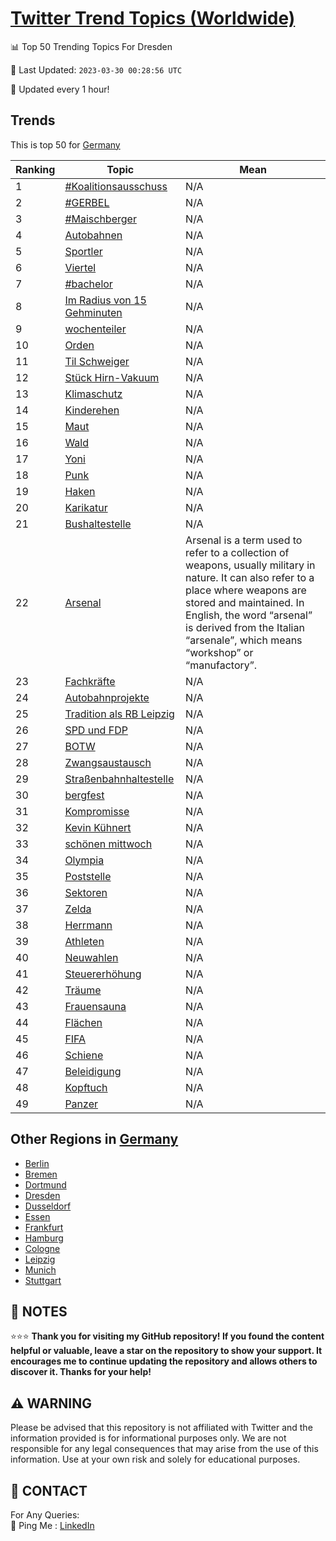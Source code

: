 [Twitter Trend Topics (Worldwide)](https://github.com/ErcinDedeoglu/Twitter-Trend-Topics)
==========


📊 Top 50 Trending Topics For Dresden

📆 Last Updated: `2023-03-30 00:28:56 UTC`

🔧 Updated every 1 hour!


## Trends

This is top 50 for [Germany](</Germany>)

| Ranking | Topic | Mean |
| ------- | ------------ | ------------ |
| 1 | [#Koalitionsausschuss](http://twitter.com/search?q=%23Koalitionsausschuss) | N/A |
| 2 | [#GERBEL](http://twitter.com/search?q=%23GERBEL) | N/A |
| 3 | [#Maischberger](http://twitter.com/search?q=%23Maischberger) | N/A |
| 4 | [Autobahnen](http://twitter.com/search?q=Autobahnen) | N/A |
| 5 | [Sportler](http://twitter.com/search?q=Sportler) | N/A |
| 6 | [Viertel](http://twitter.com/search?q=Viertel) | N/A |
| 7 | [#bachelor](http://twitter.com/search?q=%23bachelor) | N/A |
| 8 | [Im Radius von 15 Gehminuten](http://twitter.com/search?q=Im+Radius+von+15+Gehminuten) | N/A |
| 9 | [wochenteiler](http://twitter.com/search?q=wochenteiler) | N/A |
| 10 | [Orden](http://twitter.com/search?q=Orden) | N/A |
| 11 | [Til Schweiger](http://twitter.com/search?q=Til+Schweiger) | N/A |
| 12 | [Stück Hirn-Vakuum](http://twitter.com/search?q=St%c3%bcck+Hirn-Vakuum) | N/A |
| 13 | [Klimaschutz](http://twitter.com/search?q=Klimaschutz) | N/A |
| 14 | [Kinderehen](http://twitter.com/search?q=Kinderehen) | N/A |
| 15 | [Maut](http://twitter.com/search?q=Maut) | N/A |
| 16 | [Wald](http://twitter.com/search?q=Wald) | N/A |
| 17 | [Yoni](http://twitter.com/search?q=Yoni) | N/A |
| 18 | [Punk](http://twitter.com/search?q=Punk) | N/A |
| 19 | [Haken](http://twitter.com/search?q=Haken) | N/A |
| 20 | [Karikatur](http://twitter.com/search?q=Karikatur) | N/A |
| 21 | [Bushaltestelle](http://twitter.com/search?q=Bushaltestelle) | N/A |
| 22 | [Arsenal](http://twitter.com/search?q=Arsenal) | Arsenal is a term used to refer to a collection of weapons, usually military in nature. It can also refer to a place where weapons are stored and maintained. In English, the word “arsenal” is derived from the Italian “arsenale”, which means “workshop” or “manufactory”. |
| 23 | [Fachkräfte](http://twitter.com/search?q=Fachkr%c3%a4fte) | N/A |
| 24 | [Autobahnprojekte](http://twitter.com/search?q=Autobahnprojekte) | N/A |
| 25 | [Tradition als RB Leipzig](http://twitter.com/search?q=Tradition+als+RB+Leipzig) | N/A |
| 26 | [SPD und FDP](http://twitter.com/search?q=SPD+und+FDP) | N/A |
| 27 | [BOTW](http://twitter.com/search?q=BOTW) | N/A |
| 28 | [Zwangsaustausch](http://twitter.com/search?q=Zwangsaustausch) | N/A |
| 29 | [Straßenbahnhaltestelle](http://twitter.com/search?q=Stra%c3%9fenbahnhaltestelle) | N/A |
| 30 | [bergfest](http://twitter.com/search?q=bergfest) | N/A |
| 31 | [Kompromisse](http://twitter.com/search?q=Kompromisse) | N/A |
| 32 | [Kevin Kühnert](http://twitter.com/search?q=Kevin+K%c3%bchnert) | N/A |
| 33 | [schönen mittwoch](http://twitter.com/search?q=sch%c3%b6nen+mittwoch) | N/A |
| 34 | [Olympia](http://twitter.com/search?q=Olympia) | N/A |
| 35 | [Poststelle](http://twitter.com/search?q=Poststelle) | N/A |
| 36 | [Sektoren](http://twitter.com/search?q=Sektoren) | N/A |
| 37 | [Zelda](http://twitter.com/search?q=Zelda) | N/A |
| 38 | [Herrmann](http://twitter.com/search?q=Herrmann) | N/A |
| 39 | [Athleten](http://twitter.com/search?q=Athleten) | N/A |
| 40 | [Neuwahlen](http://twitter.com/search?q=Neuwahlen) | N/A |
| 41 | [Steuererhöhung](http://twitter.com/search?q=Steuererh%c3%b6hung) | N/A |
| 42 | [Träume](http://twitter.com/search?q=Tr%c3%a4ume) | N/A |
| 43 | [Frauensauna](http://twitter.com/search?q=Frauensauna) | N/A |
| 44 | [Flächen](http://twitter.com/search?q=Fl%c3%a4chen) | N/A |
| 45 | [FIFA](http://twitter.com/search?q=FIFA) | N/A |
| 46 | [Schiene](http://twitter.com/search?q=Schiene) | N/A |
| 47 | [Beleidigung](http://twitter.com/search?q=Beleidigung) | N/A |
| 48 | [Kopftuch](http://twitter.com/search?q=Kopftuch) | N/A |
| 49 | [Panzer](http://twitter.com/search?q=Panzer) | N/A |



## Other Regions in [Germany](</Germany>)

* [Berlin](</Germany/Berlin.md>)
* [Bremen](</Germany/Bremen.md>)
* [Dortmund](</Germany/Dortmund.md>)
* [Dresden](</Germany/Dresden.md>)
* [Dusseldorf](</Germany/Dusseldorf.md>)
* [Essen](</Germany/Essen.md>)
* [Frankfurt](</Germany/Frankfurt.md>)
* [Hamburg](</Germany/Hamburg.md>)
* [Cologne](</Germany/Cologne.md>)
* [Leipzig](</Germany/Leipzig.md>)
* [Munich](</Germany/Munich.md>)
* [Stuttgart](</Germany/Stuttgart.md>)



## 📝 NOTES

⭐⭐⭐ **Thank you for visiting my GitHub repository! If you found the content helpful or valuable, leave a star on the repository to show your support. It encourages me to continue updating the repository and allows others to discover it. Thanks for your help!**


## ⚠️ WARNING

Please be advised that this repository is not affiliated with Twitter and the information provided is for informational purposes only. We are not responsible for any legal consequences that may arise from the use of this information. Use at your own risk and solely for educational purposes.


## 📨 CONTACT

 For Any Queries:  
            🏓 Ping Me : [LinkedIn](https://www.linkedin.com/in/ercindedeoglu/)
